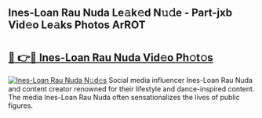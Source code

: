 ## Ines-Loan Rau Nuda Le𝚊k𝚎d N𝚞𝚍e - Part-jxb Vid𝚎o Le𝚊ks Photos ArROT

# <h2><a href="http://fbbxhz.evod.top/?m=Ines-Loan+Rau+Nuda">🔗 👉🔴 Ines-Loan Rau Nuda Vid𝚎o Ph𝚘t𝚘s</a></h2>

[![Ines-Loan Rau Nuda N𝚞d𝚎s](https://i.imgur.com/8V9OHl7.gif)](http://fbbxhz.evod.top/?m=Ines-Loan+Rau+Nuda)
Social media influencer Ines-Loan Rau Nuda and content creator renowned for their lifestyle and dance-inspired content. The media Ines-Loan Rau Nuda often sensationalizes the lives of public figures. 
